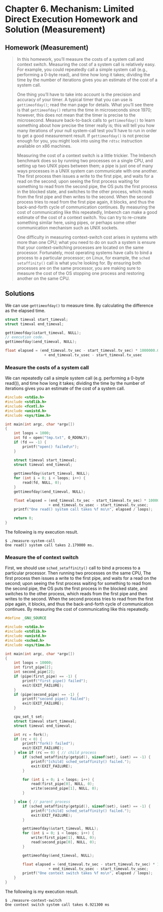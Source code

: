 # Chapter 6. Mechanism: Limited Direct Execution Homework and Solution (Measurement)

## Homework (Measurement)

> In this homework, you’ll measure the costs of a system call and context switch. Measuring the cost of a system call is relatively easy. For example, you could repeatedly call a simple system call (e.g., performing a 0-byte read), and time how long it takes; dividing the time by the number of iterations gives you an estimate of the cost of a system call.
>
> One thing you’ll have to take into account is the precision and accuracy of your timer. A typical timer that you can use is `gettimeofday()`; read the man page for details. What you’ll see there is that `gettimeofday()` returns the time in microseconds since 1970; however, this does not mean that the timer is precise to the microsecond. Measure back-to-back calls to `gettimeofday()` to learn something about how precise the timer really is; this will tell you how many iterations of your null system-call test you’ll have to run in order to get a good measurement result. If `gettimeofday()` is not precise enough for you, you might look into using the `rdtsc` instruction available on x86 machines.
>
> Measuring the cost of a context switch is a little trickier. The lmbench benchmark does so by running two processes on a single CPU, and setting up two UNIX pipes between them; a pipe is just one of many ways processes in a UNIX system can communicate with one another. The first process then issues a write to the first pipe, and waits for a read on the second; upon seeing the first process waiting for something to read from the second pipe, the OS puts the first process in the blocked state, and switches to the other process, which reads from the first pipe and then writes to the second. When the second process tries to read from the first pipe again, it blocks, and thus the back-and-forth cycle of communication continues. By measuring the cost of communicating like this repeatedly, lmbench can make a good estimate of the cost of a context switch. You can try to re-create something similar here, using pipes, or perhaps some other communication mechanism such as UNIX sockets.
>
>One difficulty in measuring context-switch cost arises in systems with more than one CPU; what you need to do on such a system is ensure that your context-switching processes are located on the same processor. Fortunately, most operating systems have calls to bind a process to a particular processor; on Linux, for example, the `sched setaffinity()` call is what you’re looking for. By ensuring both processes are on the same processor, you are making sure to measure the cost of the OS stopping one process and restoring another on the same CPU.

## Solutions

We can use `gettimeofday()` to measure time. By calculating the difference as the elapsed time. 

```c
struct timeval start_timeval;
struct timeval end_timeval;

gettimeofday(&start_timeval, NULL);
// execution code.
gettimeofday(&end_timeval, NULL);

float elapsed = (end_timeval.tv_sec - start_timeval.tv_sec) * 1000000.0
                  + end_timeval.tv_usec - start_timeval.tv_usec
```

### Measure the costs of a system call

We can repeatedly call a simple system call (e.g. performing a 0-byte read()), and time how long it takes; dividing the time by the number of iterations gives you an estimate of the cost of a system call.

```c
#include <stdio.h>
#include <stdlib.h>
#include <fcntl.h>
#include <unistd.h>
#include <sys/time.h>

int main(int argc, char *argv[])
{
    int loops = 1000;
    int fd = open("tmp.txt", O_RDONLY);
    if (fd == -1) {
        printf("open() failed\n");
    }

    struct timeval start_timeval;
    struct timeval end_timeval;
    
    gettimeofday(&start_timeval, NULL);
    for (int i = 0; i < loops; i++) {
        read(fd, NULL, 0);
    }
    gettimeofday(&end_timeval, NULL);

    float elapsed = (end_timeval.tv_sec - start_timeval.tv_sec) * 1000000.0
                    + end_timeval.tv_usec - start_timeval.tv_usec;
    printf("One read() system call takes %f ms\n", elapsed / loops);

    return 0;
}
```

The following is my execution result.

```console
$ ./measure-system-call
One read() system call takes 2.179000 ms.
```

### Measure the  of context switch

First, we should use `sched_setaffinity()` call to bind a process to a particular processor. Then running two processes on the same CPU, The first process then issues a write to the first pipe, and waits for a read on the second; upon seeing the first process waiting for something to read from the second pipe, the OS puts the first process in the blocked state, and switches to the other process, which reads from the first pipe and then writes to the second. When the second process tries to read from the first pipe again, it blocks, and thus the back-and-forth cycle of communication continues. By measuring the cost of communicating like this repeatedly.

```c
#define _GNU_SOURCE

#include <stdio.h>
#include <stdlib.h>
#include <unistd.h>
#include <sched.h>
#include <sys/time.h>

int main(int argc, char *argv[])
{
    int loops = 10000;
    int first_pipe[2];
    int second_pipe[2];
    if (pipe(first_pipe) == -1) {
        printf("first pipe() failed");
        exit(EXIT_FAILURE);
    }
    if (pipe(second_pipe) == -1) {
        printf("second pipe() failed");
        exit(EXIT_FAILURE);
    }

    cpu_set_t set;
    struct timeval start_timeval;
    struct timeval end_timeval;

    int rc = fork();
    if (rc < 0) {
        printf("fork() failed");
        exit(EXIT_FAILURE);
    } else if (rc == 0) { // child process
        if (sched_setaffinity(getpid(), sizeof(set), &set) == -1) {
            printf("[child] sched_setaffinity() failed.");
            exit(EXIT_FAILURE);
        }

        for (int i = 0; i < loops; i++) {
            read(first_pipe[0], NULL, 0);
            write(second_pipe[1], NULL, 0);
        }

    } else { // parent process
        if (sched_setaffinity(getpid(), sizeof(set), &set) == -1) {
            printf("[child] sched_setaffinity() failed.");
            exit(EXIT_FAILURE);
        }

        gettimeofday(&start_timeval, NULL);
        for (int i = 0; i < loops; i++) {
            write(first_pipe[1], NULL, 0);
            read(second_pipe[0], NULL, 0);
        }

        gettimeofday(&end_timeval, NULL);

        float elapsed = (end_timeval.tv_sec - start_timeval.tv_sec) * 1000000.0
                    + end_timeval.tv_usec - start_timeval.tv_usec;
        printf("One context switch takes %f ms\n", elapsed / loops);
    }
}

```

The following is my execution result.

```console
$ ./measure-context-switch 
One context switch system call takes 6.921300 ms
```
 
